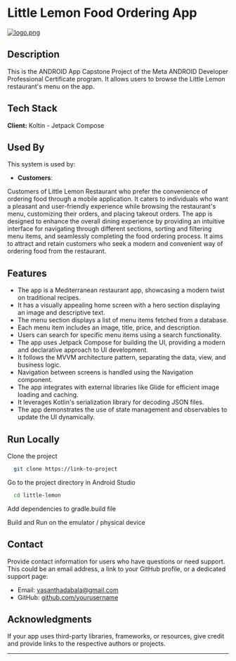 # Little Lemon Food Ordering App

[![logo.png](https://i.postimg.cc/K8TgbQs8/logo.png)](https://postimg.cc/DS2zdQT9)

## Description

This is the ANDROID App Capstone Project of the Meta ANDROID Developer Professional Certificate program. It allows users to browse the Little Lemon restaurant's menu on the app.



## Tech Stack

**Client:** Koltin - Jetpack Compose



## Used By

This system is used by:

- **Customers**:

Customers of Little Lemon Restaurant who prefer the convenience of ordering food through a mobile application. It caters to individuals who want a pleasant and user-friendly experience while browsing the restaurant's menu, customizing their orders, and placing takeout orders. The app is designed to enhance the overall dining experience by providing an intuitive interface for navigating through different sections, sorting and filtering menu items, and seamlessly completing the food ordering process. It aims to attract and retain customers who seek a modern and convenient way of ordering food from the restaurant.


## Features

- The app is a Mediterranean restaurant app, showcasing a modern twist on traditional recipes.
- It has a visually appealing home screen with a hero section displaying an image and descriptive text.
- The menu section displays a list of menu items fetched from a database.
- Each menu item includes an image, title, price, and description.
- Users can search for specific menu items using a search functionality.
- The app uses Jetpack Compose for building the UI, providing a modern and declarative approach to UI development.
- It follows the MVVM architecture pattern, separating the data, view, and business logic.
- Navigation between screens is handled using the Navigation component.
- The app integrates with external libraries like Glide for efficient image loading and caching.
- It leverages Kotlin's serialization library for decoding JSON files.
- The app demonstrates the use of state management and observables to update the UI dynamically.
## Run Locally

Clone the project

```bash
  git clone https://link-to-project
```

Go to the project directory in Android Studio

```bash
  cd little-lemon
```

Add dependencies to gradle.build file

Build and Run on the emulator / physical device

## Contact

Provide contact information for users who have questions or need support. This could be an email address, a link to your GitHub profile, or a dedicated support page:

- Email: [vasanthadabala@gmail.com](mailto:your@email.com)
- GitHub: [github.com/yourusername](https://github.com/yourusername)

## Acknowledgments

If your app uses third-party libraries, frameworks, or resources, give credit and provide links to the respective authors or projects.

---
